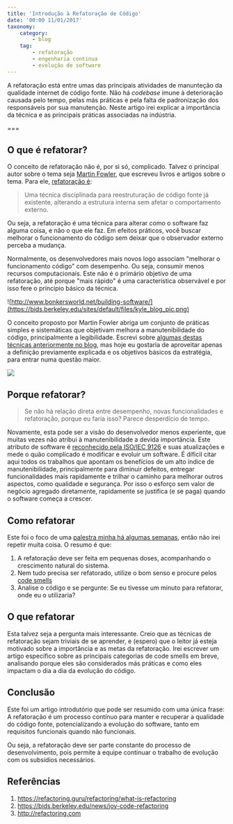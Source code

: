 ```yaml
---
title: 'Introdução à Refatoração de Código'
date: '00:00 11/01/2017'
taxonomy:
    category:
        - blog
    tag:
        - refatoração
        - engenharia continua
        - evolução de software
---
```


A refatoração está entre umas das principais atividades de manunteção da qualidade internet de código fonte. Não há *codebase* imune à deterioração causada pelo tempo, pelas más práticas e pela falta de padronização dos responsáveis por sua manutenção. Neste artigo irei explicar a importância da técnica e as principais práticas associadas na indústria.

===

## O que é refatorar?

O conceito de refatoração não é, por si só, complicado. Talvez o principal autor sobre o tema seja [Martin Fowler](http://martinfowler.com/), que escreveu livros e artigos sobre o tema. Para ele, [refatoração é](https://refactoring.com/):

> Uma técnica disciplinada para reestruturação de código fonte já existente, alterando a estrutura interna sem afetar o comportamento externo.

Ou seja, a refatoração é uma técnica para alterar como o software faz alguma coisa, e não o que ele faz. Em efeitos práticos, você buscar melhorar o funcionamento do código sem deixar que o observador externo perceba a mudança.

Normalmente, os desenvolvedores mais novos logo associam "melhorar o funcionamento código" com desempenho. Ou seja, consumir menos recursos computacionais. Este não é o primário objetivo de uma refatoração, até porque "mais rápido" é uma característica observável e por isso fere o princípio básico da técnica.

![http://www.bonkersworld.net/building-software/](https://bids.berkeley.edu/sites/default/files/kyle_blog_pic.png)

O conceito proposto por Martin Fowler abriga um conjunto de práticas simples e sistemáticas que objetivam melhora a manutenibilidade do código, principalmente a legibilidade. Escrevi sobre [algumas destas técnicas anteriormente no blog](http://vschettino.com.br/blog/palestra_refatoracao), mas hoje eu gostaria de aproveitar apenas a definição previamente explicada e os objetivos básicos da estratégia, para entrar numa questão maior.

![](http://deus.co.uk/images/refactoring.png)

## Porque refatorar?

> Se não há relação direta entre desempenho, novas funcionalidades e refatoração, porque eu faria isso? Parece desperdício de tempo.

Novamente, esta pode ser a visão do desenvolvedor menos experiente, que muitas vezes não atribui à manutenibilidade a devida importância. Este atributo de software é [reconhecido pela ISO/IEC 9126](https://en.wikipedia.org/wiki/ISO/IEC_9126) e suas atualizações e mede o quão complicado é modificar e evoluir um software. É díficil citar aqui todos os trabalhos que apontam os benefícios de um alto índice de manutenibilidade, principalmente para diminuir defeitos, entregar funcionalidades mais rapidamente e trilhar o caminho para melhorar outros aspectos, como qualidade e segurança. Por isso o esforço sem valor de negócio agregado diretamente, rapidamente se justifica (e se paga) quando o software começa a crescer.

## Como refatorar

Este foi o foco de uma [palestra minha há algumas semanas](http://vschettino.com.br/blog/palestra_refatoracao), então não irei repetir muita coisa. O resumo é que:

1. A refatoração deve ser feita em pequenas doses, acompanhando o crescimento natural do sistema.
1. Nem tudo precisa ser refatorado, utilize o bom senso e procure pelos [code smells](https://sourcemaking.com/refactoring/smells)
1. Analise o código e se pergunte: Se eu tivesse um minuto para refatorar, onde eu o utilizaria?

## O que refatorar

Esta talvez seja a pergunta mais interessante. Creio que as técnicas de refatoração sejam triviais de se aprender, e (espero) que o leitor já esteja motivado sobre a importância e as metas da refatoração. Irei escrever um artigo específico sobre as principais categorias de code smells em breve, analisando porque eles são considerados más práticas e como eles impactam o dia a dia da evolução do código.

## Conclusão

Este foi um artigo introdutório que pode ser resumido com uma única frase: A refatoração é um processo contínuo para manter e recuperar a qualidade do código fonte, potencializando a evolução do software, tanto em requisitos funcionais quando não funcionais.

Ou seja, a refatoração deve ser parte constante do processo de desenvolvimento, pois permite à equipe continuar o trabalho de evolução com os subsídios necessários.





## Referências

1. https://refactoring.guru/refactoring/what-is-refactoring
1. https://bids.berkeley.edu/news/joy-code-refactoring
1. http://refactoring.com
